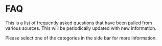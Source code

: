 # FAQ

This is a list of frequently asked questions that have been pulled from various sources. This will be periodically updated with new information.

Please select one of the categories in the side bar for more information.
